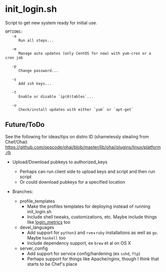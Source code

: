init_login.sh
========

Script to get new system ready for initial use.

```
OPTIONS:
   -a
      Run all steps...

   -m
      Manage auto updates (only CentOS for now) with yum-cron or a cron job

   -p
      Change password...

   -s
      Add ssh keys...

   -t
      Enable or disable `ip(6)tables`...

   -u
      Check/install updates with either `yum` or `apt-get`
```

Future/ToDo
-----------

See the following for ideas/tips on distro ID (shamelessly stealing from Chef/Ohai)
https://github.com/opscode/ohai/blob/master/lib/ohai/plugins/linux/platform.rb

  - Upload/Download pubkeys to authorized_keys
    - Perhaps can run client side to upload keys and script and then run script
    - Or could download pubkeys for a specified location

- Branches:
  - profile_templates
    - Make the profiles templates for deploying instead of running init_login.sh
    - Include shell tweaks, customizations, etc. Maybe include things like [login_metrics](https://github.com/JacobHayes/login_metrics) too
  - devel_languages
    - Add support for `python3` and `rvm`+`ruby` installations as well as `go`. Maybe `haskell` too
    - Include dependency support, ex `brew` et al on OS X
  - server_config
    - Add support for service config/hardening (ex `sshd`, `ftp`)
    - Perhaps support for things like Apache/nginx, though I think that starts to be Chef's place
